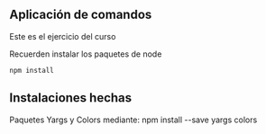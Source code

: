 ## Aplicación de comandos

Este es el ejercicio del curso


Recuerden instalar los paquetes de node

```
npm install
```

## Instalaciones hechas
Paquetes Yargs y Colors mediante: npm install --save yargs colors